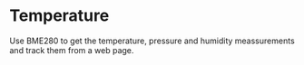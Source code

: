# Temperature
Use BME280 to get the temperature, pressure and humidity meassurements and track them from a web page.
